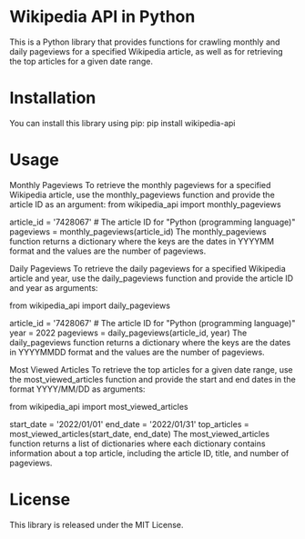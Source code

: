 # Wikipedia API in Python
This is a Python library that provides functions for crawling monthly and daily pageviews for a specified Wikipedia article, as well as for retrieving the top articles for a given date range.

# Installation
You can install this library using pip:
pip install wikipedia-api

# Usage
Monthly Pageviews
To retrieve the monthly pageviews for a specified Wikipedia article, use the monthly_pageviews function and provide the article ID as an argument:
from wikipedia_api import monthly_pageviews

article_id = '7428067'  # The article ID for "Python (programming language)"
pageviews = monthly_pageviews(article_id)
The monthly_pageviews function returns a dictionary where the keys are the dates in YYYYMM format and the values are the number of pageviews.

Daily Pageviews
To retrieve the daily pageviews for a specified Wikipedia article and year, use the daily_pageviews function and provide the article ID and year as arguments:

from wikipedia_api import daily_pageviews

article_id = '7428067'  # The article ID for "Python (programming language)"
year = 2022
pageviews = daily_pageviews(article_id, year)
The daily_pageviews function returns a dictionary where the keys are the dates in YYYYMMDD format and the values are the number of pageviews.

Most Viewed Articles
To retrieve the top articles for a given date range, use the most_viewed_articles function and provide the start and end dates in the format YYYY/MM/DD as arguments:

from wikipedia_api import most_viewed_articles

start_date = '2022/01/01'
end_date = '2022/01/31'
top_articles = most_viewed_articles(start_date, end_date)
The most_viewed_articles function returns a list of dictionaries where each dictionary contains information about a top article, including the article ID, title, and number of pageviews.

# License
This library is released under the MIT License.
